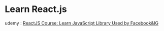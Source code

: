 # Learn React.js

udemy : [ReactJS Course: Learn JavaScript Library Used by Facebook&IG](https://www.udemy.com/react-js/learn/v4/)
